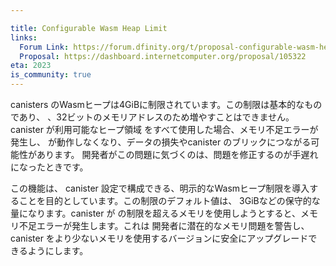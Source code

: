 ```yaml
---

title: Configurable Wasm Heap Limit
links:
  Forum Link: https://forum.dfinity.org/t/proposal-configurable-wasm-heap-limit/17794
  Proposal: https://dashboard.internetcomputer.org/proposal/105322
eta: 2023
is_community: true
---
```

canisters のWasmヒープは4GiBに制限されています。この制限は基本的なものであり、
、32ビットのメモリアドレスのため増やすことはできません。canister が利用可能なヒープ領域
をすべて使用した場合、メモリ不足エラーが発生し、
が動作しなくなり、データの損失やcanister のブリックにつながる可能性があります。
開発者がこの問題に気づくのは、問題を修正するのが手遅れになったときです。

この機能は、
 canister 設定で構成できる、明示的なWasmヒープ制限を導入することを目的としています。この制限のデフォルト値は、
3GiBなどの保守的な量になります。canister が
の制限を超えるメモリを使用しようとすると、メモリ不足エラーが発生します。これは
開発者に潜在的なメモリ問題を警告し、
canister をより少ないメモリを使用するバージョンに安全にアップグレードできるようにします。

<!---


The Wasm heap of canisters is limited to 4GiB. The limit is fundamental and
cannot be increased because of 32-bit memory addresses. If a canister uses all
of the available heap space, it will start producing out-of-memory errors and
may stop working, which could lead to data loss and bricking of the canister.
The developer may not realize this until it is too late to fix the issue.

This feature aims to introduce an explicit Wasm heap limit that can be
configured in the canister settings. The default value for this limit will be a
conservative amount, such as 3GiB. If a canister tries to use more memory than
the limit, it will receive an out-of-memory error. This will alert the
developer to the potential memory issue and allow them to safely upgrade the
canister to a version that uses less memory.

-->
